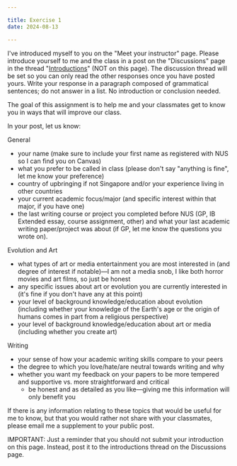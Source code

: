 ```yaml
---

title: Exercise 1
date: 2024-08-13

---
```

I've introduced myself to you on the "Meet your instructor" page. Please introduce yourself to me and the class in a post on the "Discussions" page in the thread "[Introductions](https://canvas.nus.edu.sg/courses/66393/discussion_topics/211261)" (NOT on this page). The discussion thread will be set so you can only read the other responses once you have posted yours. Write your response in a paragraph composed of grammatical sentences; do not answer in a list. No introduction or conclusion needed.

The goal of this assignment is to help me and your classmates get to know you in ways that will improve our class.

In your post, let us know:

General

- your name (make sure to include your first name as registered with NUS so I can find you on Canvas)
- what you prefer to be called in class (please don't say "anything is fine", let me know your preference)
- country of upbringing if not Singapore and/or your experience living in other countries
- your current academic focus/major (and specific interest within that major, if you have one)
- the last writing course or project you completed before NUS (GP, IB Extended essay, course assignment, other) and what your last academic writing paper/project was about (if GP, let me know the questions you wrote on).

Evolution and Art

- what types of art or media entertainment you are most interested in (and degree of interest if notable)—I am not a media snob, I like both horror movies and art films, so just be honest
- any specific issues about art or evolution you are currently interested in (it's fine if you don't have any at this point)
- your level of background knowledge/education about evolution (including whether your knowledge of the Earth's age or the origin of humans comes in part from a religious perspective)
- your level of background knowledge/education about art or media (including whether you create art)

Writing

- your sense of how your academic writing skills compare to your peers
- the degree to which you love/hate/are neutral towards writing and why
- whether you want my feedback on your papers to be more tempered and supportive vs. more straightforward and critical
  - be honest and as detailed as you like—giving me this information will only benefit you

If there is any information relating to these topics that would be useful for me to know, but that you would rather not share with your classmates, please email me a supplement to your public post.

IMPORTANT: Just a reminder that you should not submit your introduction on this page. Instead, post it to the introductions thread on the Discussions page.
